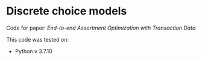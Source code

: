 # Discrete choice models

Code for paper: _End-to-end Assortment Optimization with Transaction Data_

This code was tested on:


- Python v 3.7.10
